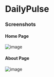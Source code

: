 # DailyPulse
### Screenshots 
#### Home Page
![image](https://github.com/sakshamraina/daily-pulse/assets/84152007/5b924a20-8a15-4c1f-b966-7fa99e73a30f)
#### About Page
![image](https://github.com/sakshamraina/daily-pulse/assets/84152007/b7f25405-8615-4589-8fb2-a934c1b64b71)
